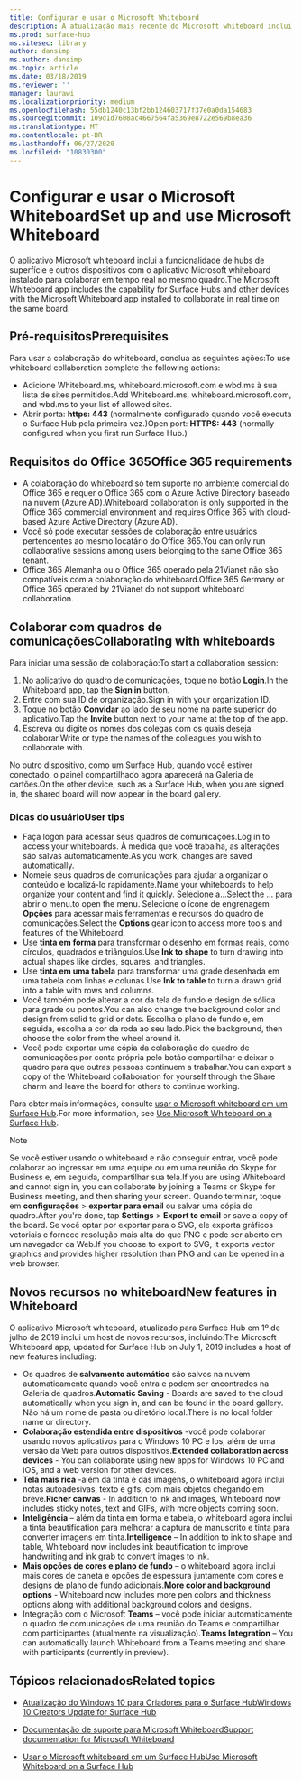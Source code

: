 ```yaml
---
title: Configurar e usar o Microsoft Whiteboard
description: A atualização mais recente do Microsoft whiteboard inclui a funcionalidade de dois hubs de Surface para colaborar em tempo real no mesmo quadro.
ms.prod: surface-hub
ms.sitesec: library
author: dansimp
ms.author: dansimp
ms.topic: article
ms.date: 03/18/2019
ms.reviewer: ''
manager: laurawi
ms.localizationpriority: medium
ms.openlocfilehash: 55db1240c13bf2bb124603717f37e0a0da154683
ms.sourcegitcommit: 109d1d7608ac4667564fa5369e8722e569b8ea36
ms.translationtype: MT
ms.contentlocale: pt-BR
ms.lasthandoff: 06/27/2020
ms.locfileid: "10830300"
---
```

# <span data-ttu-id="2cae4-103">Configurar e usar o Microsoft Whiteboard</span><span class="sxs-lookup"><span data-stu-id="2cae4-103">Set up and use Microsoft Whiteboard</span></span>

<span data-ttu-id="2cae4-104">O aplicativo Microsoft whiteboard inclui a funcionalidade de hubs de superfície e outros dispositivos com o aplicativo Microsoft whiteboard instalado para colaborar em tempo real no mesmo quadro.</span><span class="sxs-lookup"><span data-stu-id="2cae4-104">The Microsoft Whiteboard app includes the capability for Surface Hubs and other devices with the Microsoft Whiteboard app installed to collaborate in real time on the same board.</span></span>

## <span data-ttu-id="2cae4-105">Pré-requisitos</span><span class="sxs-lookup"><span data-stu-id="2cae4-105">Prerequisites</span></span>

<span data-ttu-id="2cae4-106">Para usar a colaboração do whiteboard, conclua as seguintes ações:</span><span class="sxs-lookup"><span data-stu-id="2cae4-106">To use whiteboard collaboration complete the following actions:</span></span>

- <span data-ttu-id="2cae4-107">Adicione Whiteboard.ms, whiteboard.microsoft.com e wbd.ms à sua lista de sites permitidos.</span><span class="sxs-lookup"><span data-stu-id="2cae4-107">Add  Whiteboard.ms, whiteboard.microsoft.com, and wbd.ms to your list of allowed sites.</span></span>
- <span data-ttu-id="2cae4-108">Abrir porta: **https: 443** (normalmente configurado quando você executa o Surface Hub pela primeira vez.)</span><span class="sxs-lookup"><span data-stu-id="2cae4-108">Open port: **HTTPS: 443** (normally configured when you first run Surface Hub.)</span></span>

## <span data-ttu-id="2cae4-109">Requisitos do Office 365</span><span class="sxs-lookup"><span data-stu-id="2cae4-109">Office 365 requirements</span></span>

- <span data-ttu-id="2cae4-110">A colaboração do whiteboard só tem suporte no ambiente comercial do Office 365 e requer o Office 365 com o Azure Active Directory baseado na nuvem (Azure AD).</span><span class="sxs-lookup"><span data-stu-id="2cae4-110">Whiteboard collaboration is only supported in the Office 365 commercial environment and requires Office 365 with cloud-based Azure Active Directory (Azure AD).</span></span>
- <span data-ttu-id="2cae4-111">Você só pode executar sessões de colaboração entre usuários pertencentes ao mesmo locatário do Office 365.</span><span class="sxs-lookup"><span data-stu-id="2cae4-111">You can only run collaborative sessions among users belonging to the same Office 365 tenant.</span></span>
- <span data-ttu-id="2cae4-112">Office 365 Alemanha ou o Office 365 operado pela 21Vianet não são compatíveis com a colaboração do whiteboard.</span><span class="sxs-lookup"><span data-stu-id="2cae4-112">Office 365 Germany or Office 365 operated by 21Vianet do not support whiteboard collaboration.</span></span>

## <span data-ttu-id="2cae4-113">Colaborar com quadros de comunicações</span><span class="sxs-lookup"><span data-stu-id="2cae4-113">Collaborating with whiteboards</span></span>

<span data-ttu-id="2cae4-114">Para iniciar uma sessão de colaboração:</span><span class="sxs-lookup"><span data-stu-id="2cae4-114">To start a collaboration session:</span></span>

1. <span data-ttu-id="2cae4-115">No aplicativo do quadro de comunicações, toque no botão **Login**.</span><span class="sxs-lookup"><span data-stu-id="2cae4-115">In the Whiteboard app, tap the **Sign in** button.</span></span>
2. <span data-ttu-id="2cae4-116">Entre com sua ID de organização.</span><span class="sxs-lookup"><span data-stu-id="2cae4-116">Sign in with your organization ID.</span></span>
3. <span data-ttu-id="2cae4-117">Toque no botão **Convidar** ao lado de seu nome na parte superior do aplicativo.</span><span class="sxs-lookup"><span data-stu-id="2cae4-117">Tap the **Invite** button next to your name at the top of the app.</span></span>
4. <span data-ttu-id="2cae4-118">Escreva ou digite os nomes dos colegas com os quais deseja colaborar.</span><span class="sxs-lookup"><span data-stu-id="2cae4-118">Write or type the names of the colleagues you wish to collaborate with.</span></span>

<span data-ttu-id="2cae4-119">No outro dispositivo, como um Surface Hub, quando você estiver conectado, o painel compartilhado agora aparecerá na Galeria de cartões.</span><span class="sxs-lookup"><span data-stu-id="2cae4-119">On the other device, such as a Surface Hub, when you are signed in, the shared board will now appear in the board gallery.</span></span>

### <span data-ttu-id="2cae4-120">Dicas do usuário</span><span class="sxs-lookup"><span data-stu-id="2cae4-120">User tips</span></span>
- <span data-ttu-id="2cae4-121">Faça logon para acessar seus quadros de comunicações.</span><span class="sxs-lookup"><span data-stu-id="2cae4-121">Log in to access your whiteboards.</span></span> <span data-ttu-id="2cae4-122">À medida que você trabalha, as alterações são salvas automaticamente.</span><span class="sxs-lookup"><span data-stu-id="2cae4-122">As you work, changes are saved automatically.</span></span>
- <span data-ttu-id="2cae4-123">Nomeie seus quadros de comunicações para ajudar a organizar o conteúdo e localizá-lo rapidamente.</span><span class="sxs-lookup"><span data-stu-id="2cae4-123">Name your whiteboards to help organize your content and find it quickly.</span></span> <span data-ttu-id="2cae4-124">Selecione a...</span><span class="sxs-lookup"><span data-stu-id="2cae4-124">Select the …</span></span> <span data-ttu-id="2cae4-125">para abrir o menu.</span><span class="sxs-lookup"><span data-stu-id="2cae4-125">to open the menu.</span></span> <span data-ttu-id="2cae4-126">Selecione o ícone de engrenagem **Opções** para acessar mais ferramentas e recursos do quadro de comunicações.</span><span class="sxs-lookup"><span data-stu-id="2cae4-126">Select the **Options** gear icon to access more tools and features of the Whiteboard.</span></span>
- <span data-ttu-id="2cae4-127">Use **tinta em forma** para transformar o desenho em formas reais, como círculos, quadrados e triângulos.</span><span class="sxs-lookup"><span data-stu-id="2cae4-127">Use **Ink to shape** to turn drawing into actual shapes like circles, squares, and triangles.</span></span>
- <span data-ttu-id="2cae4-128">Use **tinta em uma tabela** para transformar uma grade desenhada em uma tabela com linhas e colunas.</span><span class="sxs-lookup"><span data-stu-id="2cae4-128">Use **Ink to table** to turn a drawn grid into a table with rows and columns.</span></span>
- <span data-ttu-id="2cae4-129">Você também pode alterar a cor da tela de fundo e design de sólida para grade ou pontos.</span><span class="sxs-lookup"><span data-stu-id="2cae4-129">You can also change the background color and design from solid to grid or dots.</span></span> <span data-ttu-id="2cae4-130">Escolha o plano de fundo e, em seguida, escolha a cor da roda ao seu lado.</span><span class="sxs-lookup"><span data-stu-id="2cae4-130">Pick the background, then choose the color from the wheel around it.</span></span>
- <span data-ttu-id="2cae4-131">Você pode exportar uma cópia da colaboração do quadro de comunicações por conta própria pelo botão compartilhar e deixar o quadro para que outras pessoas continuem a trabalhar.</span><span class="sxs-lookup"><span data-stu-id="2cae4-131">You can export a copy of the Whiteboard collaboration for yourself through the Share charm and leave the board for others to continue working.</span></span>

<span data-ttu-id="2cae4-132">Para obter mais informações, consulte [usar o Microsoft whiteboard em um Surface Hub](https://support.office.com/article/use-microsoft-whiteboard-on-a-surface-hub-5c594985-129d-43f9-ace5-7dee96f7621d).</span><span class="sxs-lookup"><span data-stu-id="2cae4-132">For more information, see [Use Microsoft Whiteboard on a Surface Hub](https://support.office.com/article/use-microsoft-whiteboard-on-a-surface-hub-5c594985-129d-43f9-ace5-7dee96f7621d).</span></span>

> [!NOTE]
>  <span data-ttu-id="2cae4-133">Se você estiver usando o whiteboard e não conseguir entrar, você pode colaborar ao ingressar em uma equipe ou em uma reunião do Skype for Business e, em seguida, compartilhar sua tela.</span><span class="sxs-lookup"><span data-stu-id="2cae4-133">If you are using Whiteboard and cannot sign in, you can collaborate by joining a Teams or Skype for Business meeting, and then sharing your screen.</span></span> <span data-ttu-id="2cae4-134">Quando terminar, toque em **configurações**  >  **exportar para email** ou salvar uma cópia do quadro.</span><span class="sxs-lookup"><span data-stu-id="2cae4-134">After you're done, tap **Settings** > **Export to email** or save a copy of the board.</span></span> <span data-ttu-id="2cae4-135">Se você optar por exportar para o SVG, ele exporta gráficos vetoriais e fornece resolução mais alta do que PNG e pode ser aberto em um navegador da Web.</span><span class="sxs-lookup"><span data-stu-id="2cae4-135">If you choose to export to SVG, it exports vector graphics and provides higher resolution than PNG and can be opened in a web browser.</span></span>

## <span data-ttu-id="2cae4-136">Novos recursos no whiteboard</span><span class="sxs-lookup"><span data-stu-id="2cae4-136">New features in Whiteboard</span></span>

<span data-ttu-id="2cae4-137">O aplicativo Microsoft whiteboard, atualizado para Surface Hub em 1º de julho de 2019 inclui um host de novos recursos, incluindo:</span><span class="sxs-lookup"><span data-stu-id="2cae4-137">The Microsoft Whiteboard app, updated for Surface Hub on July 1, 2019 includes a host of new features including:</span></span>

- <span data-ttu-id="2cae4-138">Os quadros de **salvamento automático** são salvos na nuvem automaticamente quando você entra e podem ser encontrados na Galeria de quadros.</span><span class="sxs-lookup"><span data-stu-id="2cae4-138">**Automatic Saving** - Boards are saved to the cloud automatically when you sign in, and can be found in the board gallery.</span></span> <span data-ttu-id="2cae4-139">Não há um nome de pasta ou diretório local.</span><span class="sxs-lookup"><span data-stu-id="2cae4-139">There is no local folder name or directory.</span></span>
- <span data-ttu-id="2cae4-140">**Colaboração estendida entre dispositivos** -você pode colaborar usando novos aplicativos para o Windows 10 PC e Ios, além de uma versão da Web para outros dispositivos.</span><span class="sxs-lookup"><span data-stu-id="2cae4-140">**Extended collaboration across devices** - You can collaborate using new apps for Windows 10 PC and iOS, and a web version for other devices.</span></span>
- <span data-ttu-id="2cae4-141">**Tela mais rica** -além da tinta e das imagens, o whiteboard agora inclui notas autoadesivas, texto e gifs, com mais objetos chegando em breve.</span><span class="sxs-lookup"><span data-stu-id="2cae4-141">**Richer canvas** - In addition to ink and images, Whiteboard now includes sticky notes, text and GIFs, with more objects coming soon.</span></span>
- <span data-ttu-id="2cae4-142">**Inteligência** – além da tinta em forma e tabela, o whiteboard agora inclui a tinta beautification para melhorar a captura de manuscrito e tinta para converter imagens em tinta.</span><span class="sxs-lookup"><span data-stu-id="2cae4-142">**Intelligence** – In addition to ink to shape and table, Whiteboard now includes ink beautification to improve handwriting and ink grab to convert images to ink.</span></span>
- <span data-ttu-id="2cae4-143">**Mais opções de cores e plano de fundo** – o whiteboard agora inclui mais cores de caneta e opções de espessura juntamente com cores e designs de plano de fundo adicionais.</span><span class="sxs-lookup"><span data-stu-id="2cae4-143">**More color and background options** - Whiteboard now includes more pen colors and thickness options along with additional background colors and designs.</span></span>
- <span data-ttu-id="2cae4-144">Integração com o Microsoft **Teams** – você pode iniciar automaticamente o quadro de comunicações de uma reunião do Teams e compartilhar com participantes (atualmente na visualização).</span><span class="sxs-lookup"><span data-stu-id="2cae4-144">**Teams Integration** – You can automatically launch Whiteboard from a Teams meeting and share with participants (currently in preview).</span></span>


## <span data-ttu-id="2cae4-145">Tópicos relacionados</span><span class="sxs-lookup"><span data-stu-id="2cae4-145">Related topics</span></span>

- [<span data-ttu-id="2cae4-146">Atualização do Windows 10 para Criadores para o Surface Hub</span><span class="sxs-lookup"><span data-stu-id="2cae4-146">Windows 10 Creators Update for Surface Hub</span></span>](https://www.microsoft.com/surface/support/surface-hub/windows-10-creators-update-surface-hub)

- [<span data-ttu-id="2cae4-147">Documentação de suporte para Microsoft Whiteboard</span><span class="sxs-lookup"><span data-stu-id="2cae4-147">Support documentation for Microsoft Whiteboard</span></span>](https://support.office.com/article/Whiteboard-Help-0c0f2aa0-b1bb-491c-b814-fd22de4d7c01)

- [<span data-ttu-id="2cae4-148">Usar o Microsoft whiteboard em um Surface Hub</span><span class="sxs-lookup"><span data-stu-id="2cae4-148">Use Microsoft Whiteboard on a Surface Hub</span></span>](https://support.office.com/article/use-microsoft-whiteboard-on-a-surface-hub-5c594985-129d-43f9-ace5-7dee96f7621d)
